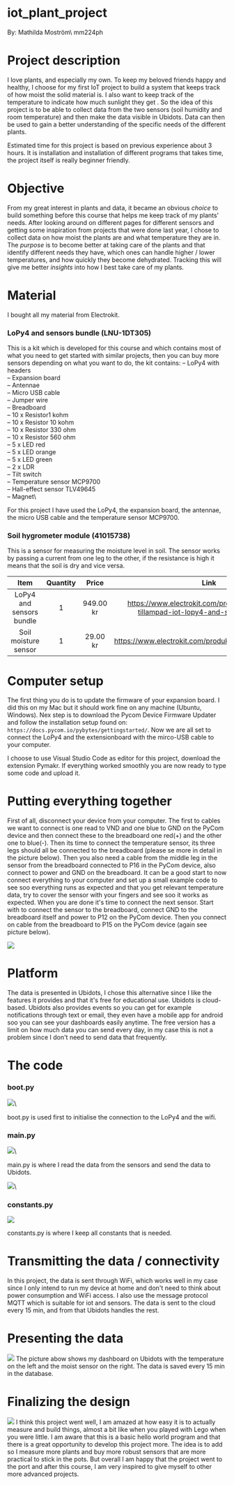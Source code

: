 # iot_plant_project
By: Mathilda Moström\ mm224ph

# Project description
I love plants, and especially my own. To keep my beloved friends happy and healthy, I choose for my first IoT project to build a system that keeps track of how moist the solid material is. I also want to keep track of the temperature to indicate how much sunlight they get . So the idea of this project is to be able to collect data from the two sensors (soil humidity and room temperature) and then make the data visible in Ubidots. Data can then be used to gain a better understanding of the specific needs of the different plants.

Estimated time for this project is based on previous experience about 3 hours. It is installation and installation of different programs that takes time, the project itself is really beginner friendly.

# Objective
From my great interest in plants and data, it became an obvious *choice* to build something before this course that helps me keep track of my plants' needs. After looking around on different pages for different sensors and getting some inspiration from projects that were done last year, I chose to collect data on how moist the plants are and what temperature they are in. The *purpose* is to become better at taking care of the plants and that identify different needs they have, which ones can handle higher / lower temperatures, and how quickly they become dehydrated. Tracking this will give me better *insights* into how I best take care of my plants.

# Material
I bought all my material from Electrokit. 
### LoPy4 and sensors bundle (LNU-1DT305)
This is a kit which is developed for this course and which contains most of what you need to get started with similar projects, then you can buy more sensors depending on what you want to do, the kit contains:
– LoPy4 with headers\
– Expansion board\
– Antennae\
– Micro USB cable\
– Jumper wire\
– Breadboard\
– 10 x Resistor1 kohm\
– 10 x Resistor 10 kohm\
– 10 x Resistor 330 ohm\
– 10 x Resistor 560 ohm\
– 5 x LED red\
– 5 x LED orange\
– 5 x LED green\
– 2 x LDR\
– Tilt switch\
– Temperature sensor MCP9700\
– Hall-effect sensor TLV49645\
– Magnet\

For this project I have used the LoPy4, the expansion board, the antennae, the micro USB cable and the temperature sensor MCP9700. 

### Soil hygrometer module (41015738)
This is a sensor for measuring the moisture level in soil. The sensor works by passing a current from one leg to the other, if the resistance is high it means that the soil is dry and vice versa.


| Item       | Quantity | Price   | Link |
| :----------: | :--: | :----: | :------:|
| LoPy4 and sensors bundle | 1 | 949.00 kr | https://www.electrokit.com/produkt/lnu-1dt305-tillampad-iot-lopy4-and-sensors-bundle/ |
| Soil moisture sensor | 1 | 29.00 kr | https://www.electrokit.com/produkt/jordfuktighetssensor/ |

# Computer setup
The first thing you do is to update the firmware of your expansion board. I did this on my Mac but it should work fine on any machine (Ubuntu, Windows). Nex step is to download the Pycom Device Firmware Updater and follow the installation setup found on: ``` https://docs.pycom.io/pybytes/gettingstarted/ ```. Now we are all set to connect the LoPy4 and the extensionboard with the mirco-USB cable to your computer.  

I choose to use Visual Studio Code as editor for this project, download the extension Pymakr. If everything worked smoothly you are now ready to type some code and upload it. 

# Putting everything together
First of all, disconnect your device from your computer. The first to cables we want to connect is one read to VND and one blue to GND on the PyCom device and then connect these to the breadboard one red(+) and the other one to blue(-). Then its time to connect the temperature sensor, its three legs should all be connected to the breadboard (please se more in detail in the picture below). Then you also need a cable from the middle leg in the sensor from the breadboard connected to P16 in the PyCom device, also connect to power and GND on the breadboard. It can be a good start to now connect everything to your computer and set up a small example code to see soo everything runs as expected and that you get relevant temperature data, try to cover the sensor with your fingers and see soo it works as expected. When you are done it's time to connect the next sensor. Start with to connect the sensor to the breadboard, connect GND to the breadboard itself and power to P12 on the PyCom device. Then you connect on cable from the breadboard to P15 on the PyCom device (again see picture below).

![](png/iot_project.png)

# Platform
The data is presented in Ubidots, I chose this alternative since I like the features it provides and that it's free for educational use. Ubidots is cloud-based. Ubidots also provides events so you can get for example notifications through text or email, they even have a mobile app for android soo you can see your dashboards easily anytime. The free version has a limit on how much data you can send every day, in my case this is not a problem since I don't need to send data that frequently. 

# The code

### boot.py

![](png/boot.png)\

boot.py is used first to initialise the connection to the LoPy4 and the wifi.

### main.py
![](png/main.png)\

main.py is where I read the data from the sensors and send the data to Ubidots.

![](png/main_while.png)\


### constants.py
![](png/constants.png)

constants.py is where I keep all constants that is needed.

# Transmitting the data / connectivity
In this project, the data is sent through WiFi, which works well in my case since I only intend to run my device at home and don't need to think about power consumption and WiFi access. I also use the message protocol MQTT which is suitable for iot and sensors. The data is sent to the cloud every 15 min, and from that Ubidots handles the rest.


# Presenting the data
![](png/ubidots.png)
The picture abow shows my dashboard on Ubidots with the temperature on the left and the moist sensor on the right. The data is saved every 15 min in the database.

# Finalizing the design
![](png/design.png)
I think this project went well, I am amazed at how easy it is to actually measure and build things, almost a bit like when you played with Lego when you were little. I am aware that this is a basic hello world program and that there is a great opportunity to develop this project more. The idea is to add so I measure more plants and buy more robust sensors that are more practical to stick in the pots. But overall I am happy that the project went to the port and after this course, I am very inspired to give myself to other more advanced projects.
